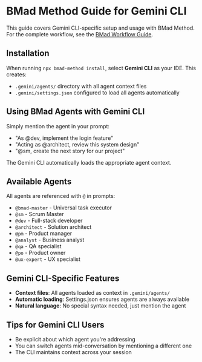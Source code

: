 # BMad Method Guide for Gemini CLI

This guide covers Gemini CLI-specific setup and usage with BMad Method. For the complete workflow, see the [BMad Workflow Guide](../bmad-workflow-guide.md).

## Installation

When running `npx bmad-method install`, select **Gemini CLI** as your IDE. This creates:

- `.gemini/agents/` directory with all agent context files
- `.gemini/settings.json` configured to load all agents automatically

## Using BMad Agents with Gemini CLI

Simply mention the agent in your prompt:

- "As @dev, implement the login feature"
- "Acting as @architect, review this system design"
- "@sm, create the next story for our project"

The Gemini CLI automatically loads the appropriate agent context.

## Available Agents

All agents are referenced with `@` in prompts:

- `@bmad-master` - Universal task executor
- `@sm` - Scrum Master
- `@dev` - Full-stack developer
- `@architect` - Solution architect
- `@pm` - Product manager
- `@analyst` - Business analyst
- `@qa` - QA specialist
- `@po` - Product owner
- `@ux-expert` - UX specialist

## Gemini CLI-Specific Features

- **Context files**: All agents loaded as context in `.gemini/agents/`
- **Automatic loading**: Settings.json ensures agents are always available
- **Natural language**: No special syntax needed, just mention the agent

## Tips for Gemini CLI Users

- Be explicit about which agent you're addressing
- You can switch agents mid-conversation by mentioning a different one
- The CLI maintains context across your session
